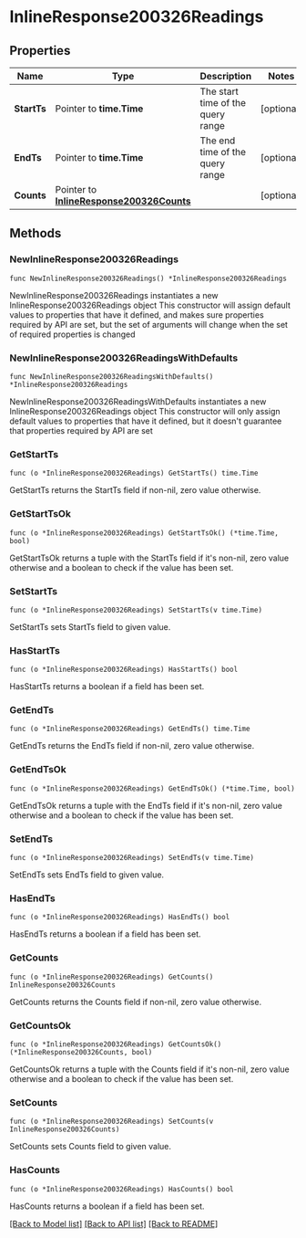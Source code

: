 # InlineResponse200326Readings

## Properties

Name | Type | Description | Notes
------------ | ------------- | ------------- | -------------
**StartTs** | Pointer to **time.Time** | The start time of the query range | [optional] 
**EndTs** | Pointer to **time.Time** | The end time of the query range | [optional] 
**Counts** | Pointer to [**InlineResponse200326Counts**](InlineResponse200326Counts.md) |  | [optional] 

## Methods

### NewInlineResponse200326Readings

`func NewInlineResponse200326Readings() *InlineResponse200326Readings`

NewInlineResponse200326Readings instantiates a new InlineResponse200326Readings object
This constructor will assign default values to properties that have it defined,
and makes sure properties required by API are set, but the set of arguments
will change when the set of required properties is changed

### NewInlineResponse200326ReadingsWithDefaults

`func NewInlineResponse200326ReadingsWithDefaults() *InlineResponse200326Readings`

NewInlineResponse200326ReadingsWithDefaults instantiates a new InlineResponse200326Readings object
This constructor will only assign default values to properties that have it defined,
but it doesn't guarantee that properties required by API are set

### GetStartTs

`func (o *InlineResponse200326Readings) GetStartTs() time.Time`

GetStartTs returns the StartTs field if non-nil, zero value otherwise.

### GetStartTsOk

`func (o *InlineResponse200326Readings) GetStartTsOk() (*time.Time, bool)`

GetStartTsOk returns a tuple with the StartTs field if it's non-nil, zero value otherwise
and a boolean to check if the value has been set.

### SetStartTs

`func (o *InlineResponse200326Readings) SetStartTs(v time.Time)`

SetStartTs sets StartTs field to given value.

### HasStartTs

`func (o *InlineResponse200326Readings) HasStartTs() bool`

HasStartTs returns a boolean if a field has been set.

### GetEndTs

`func (o *InlineResponse200326Readings) GetEndTs() time.Time`

GetEndTs returns the EndTs field if non-nil, zero value otherwise.

### GetEndTsOk

`func (o *InlineResponse200326Readings) GetEndTsOk() (*time.Time, bool)`

GetEndTsOk returns a tuple with the EndTs field if it's non-nil, zero value otherwise
and a boolean to check if the value has been set.

### SetEndTs

`func (o *InlineResponse200326Readings) SetEndTs(v time.Time)`

SetEndTs sets EndTs field to given value.

### HasEndTs

`func (o *InlineResponse200326Readings) HasEndTs() bool`

HasEndTs returns a boolean if a field has been set.

### GetCounts

`func (o *InlineResponse200326Readings) GetCounts() InlineResponse200326Counts`

GetCounts returns the Counts field if non-nil, zero value otherwise.

### GetCountsOk

`func (o *InlineResponse200326Readings) GetCountsOk() (*InlineResponse200326Counts, bool)`

GetCountsOk returns a tuple with the Counts field if it's non-nil, zero value otherwise
and a boolean to check if the value has been set.

### SetCounts

`func (o *InlineResponse200326Readings) SetCounts(v InlineResponse200326Counts)`

SetCounts sets Counts field to given value.

### HasCounts

`func (o *InlineResponse200326Readings) HasCounts() bool`

HasCounts returns a boolean if a field has been set.


[[Back to Model list]](../README.md#documentation-for-models) [[Back to API list]](../README.md#documentation-for-api-endpoints) [[Back to README]](../README.md)


